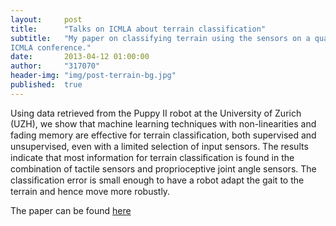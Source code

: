 ```yaml
---
layout:     post
title:      "Talks on ICMLA about terrain classification"
subtitle:   "My paper on classifying terrain using the sensors on a quadrupedal robot, got accepted to the 
ICMLA conference."
date:       2013-04-12 01:00:00
author:     "317070"
header-img: "img/post-terrain-bg.jpg"
published:  true
---
```


<p>Using data retrieved from the Puppy II robot at the University of Zurich (UZH), we show that machine 
learning techniques with non-linearities and fading memory are effective for terrain classiﬁcation, both 
supervised and unsupervised, even with a limited selection of input sensors. The results indicate that most 
information for terrain classiﬁcation is found in the combination of tactile sensors and proprioceptive joint 
angle sensors. The classiﬁcation error is small enough to have a robot adapt the gait to the terrain and hence 
move more robustly.</p>

<p>The paper can be found <a 
href="https://biblio.ugent.be/input/download?func=downloadFile&fileOId=4215684">here</a></p>
